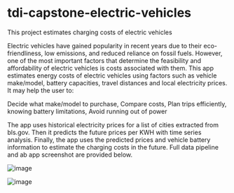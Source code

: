 # tdi-capstone-electric-vehicles
This project estimates charging costs of electric vehicles

Electric vehicles have gained popularity in recent years due to their eco-friendliness, low emissions, and reduced reliance on fossil fuels. However, one of the most important factors that determine the feasibility and affordability of electric vehicles is costs associated with them. This app estimates energy costs of electric vehicles using factors such as vehicle make/model, battery capacities, travel distances and local electricity prices. It may help the user to:

Decide what make/model to purchase, 
Compare costs, 
Plan trips efficiently, knowing battery limitations, 
Avoid running out of power

The app uses historical electricity prices for a list of cities extracted from bls.gov. Then it predicts the future prices per KWH with time series analysis.  Finally, the app uses the predicted prices and vehicle battery information to estimate the charging costs in the future. Full data pipeline and ab app screenshot are provided below.

![image](https://github.com/blusine/tdi-capstone-electric-vehicles/assets/20669462/1dae8f67-bd49-4030-9aef-bc007a672e1f)

![image](https://github.com/blusine/tdi-capstone-electric-vehicles/assets/20669462/ed88c8de-9dfd-411c-a915-4663ae486e11)
